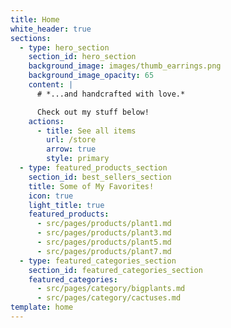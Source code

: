 ```yaml
---
title: Home
white_header: true
sections:
  - type: hero_section
    section_id: hero_section
    background_image: images/thumb_earrings.png
    background_image_opacity: 65
    content: |
      # *...and handcrafted with love.*

      Check out my stuff below!
    actions:
      - title: See all items
        url: /store
        arrow: true
        style: primary
  - type: featured_products_section
    section_id: best_sellers_section
    title: Some of My Favorites!
    icon: true
    light_title: true
    featured_products:
      - src/pages/products/plant1.md
      - src/pages/products/plant3.md
      - src/pages/products/plant5.md
      - src/pages/products/plant7.md
  - type: featured_categories_section
    section_id: featured_categories_section
    featured_categories:
      - src/pages/category/bigplants.md
      - src/pages/category/cactuses.md
template: home
---
```

